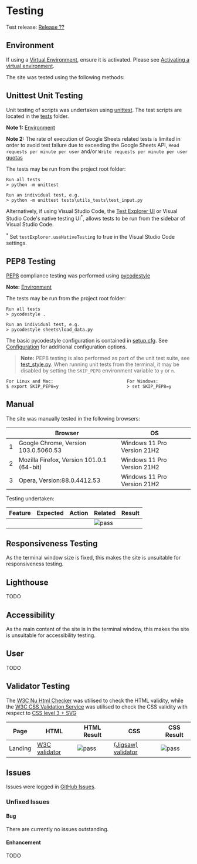 # Testing 

Test release: [Release ??]()

## Environment
If using a [Virtual Environment](../../README.md#virtual-environment), ensure it is activated. Please see [Activating a virtual environment](https://packaging.python.org/en/latest/guides/installing-using-pip-and-virtual-environments/#activating-a-virtual-environment).

The site was tested using the following methods:

## Unittest Unit Testing
Unit testing of scripts was undertaken using [unittest](https://docs.python.org/3/library/unittest.html#module-unittest).
The test scripts are located in the [tests](../../tests/) folder.

**Note 1:** [Environment](#environment)

**Note 2:** The rate of execution of Google Sheets related tests is limited in order to avoid test failure due to exceeding the Google Sheets API, `Read requests per minute per user` and/or `Write requests per minute per user` [quotas](https://developers.google.com/sheets/api/limits)

The tests may be run from the project root folder:
```shell
Run all tests
> python -m unittest

Run an individual test, e.g.
> python -m unittest tests\utils_tests\test_input.py
```
Alternatively, if using Visual Studio Code, the [Test Explorer UI](https://marketplace.visualstudio.com/items?itemName=hbenl.vscode-test-explorer) or Visual Studio Code's native testing UI<sup>*</sup>, allows tests to be run from the sidebar of Visual Studio Code.

<sup>*</sup> Set `testExplorer.useNativeTesting` to true in the Visual Studio Code settings.

## PEP8 Testing
[PEP8](https://peps.python.org/pep-0008/) compliance testing was performed using [pycodestyle](https://pypi.org/project/pycodestyle/)

**Note:** [Environment](#environment)

The tests may be run from the project root folder:
```shell
Run all tests
> pycodestyle .

Run an individual test, e.g.
> pycodestyle sheets\load_data.py 
```

The basic pycodestyle configuration is contained in [setup.cfg](../../setup.cfg). See [Configuration](https://pycodestyle.pycqa.org/en/latest/intro.html#configuration) for additional configuration options.

> **Note:** PEP8 testing is also performed as part of the unit test suite, see [test_style.py](../tests/../../tests/test_style.py).
> When running unit tests from the terminal, it may be disabled by setting the `SKIP_PEP8` environment variable to `y` or `n`.

```shell
For Linux and Mac:                            For Windows:
$ export SKIP_PEP8=y                          > set SKIP_PEP8=y
```

## Manual 
The site was manually tested in the following browsers:

|   | Browser | OS | 
|---|---------|----|
| 1 | Google Chrome, Version 103.0.5060.53 | Windows 11 Pro Version 21H2 |
| 2 | Mozilla Firefox, Version 101.0.1 (64-bit) | Windows 11 Pro Version 21H2 |
| 3 | Opera, Version:88.0.4412.53 | Windows 11 Pro Version 21H2 |

Testing undertaken:

| Feature | Expected | Action | Related | Result | 
|---------|----------|--------|---------|--------|
|  |  |   | ![pass](https://badgen.net/badge/checks/Pass/green) |


## Responsiveness Testing

As the terminal window size is fixed, this makes the site is unsuitable for responsiveness testing.

## Lighthouse

TODO

## Accessibility
As the main content of the site is in the terminal window, this makes the site is unsuitable for accessibility testing.

## User
TODO


## Validator Testing 

The [W3C Nu Html Checker](https://validator.w3.org/nu/) was utilised to check the HTML validity, while the [W3C CSS Validation Service](https://jigsaw.w3.org/css-validator/) was utilised to check the CSS validity with respect to [CSS level 3 + SVG](https://www.w3.org/Style/CSS/current-work.html.)

| Page | HTML | HTML Result | CSS | CSS Result |
|------|------|-------------|-----|------------|
| Landing | [W3C validator](https://validator.w3.org/nu/?doc=https%3A%2F%2Fanalastock.herokuapp.com%2F) | ![pass](https://badgen.net/badge/checks/Pass/green) | [(Jigsaw) validator](https://jigsaw.w3.org/css-validator/validator?uri=https%3A%2F%2Fanalastock.herokuapp.com%2F&profile=css3svg&usermedium=all&warning=1&vextwarning=&lang=en) | ![pass](https://badgen.net/badge/checks/Pass/green) |


## Issues

Issues were logged in [GitHub Issues](https://github.com/ibuttimer/analastock/issues).

### Unfixed Issues

#### Bug
There are currently no issues outstanding. 

#### Enhancement
TODO

